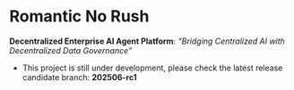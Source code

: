 # Romantic No Rush

**Decentralized Enterprise AI Agent Platform**: *“Bridging Centralized AI with Decentralized Data Governance”*

* This project is still under development, please check the latest release candidate branch: **202506-rc1**

